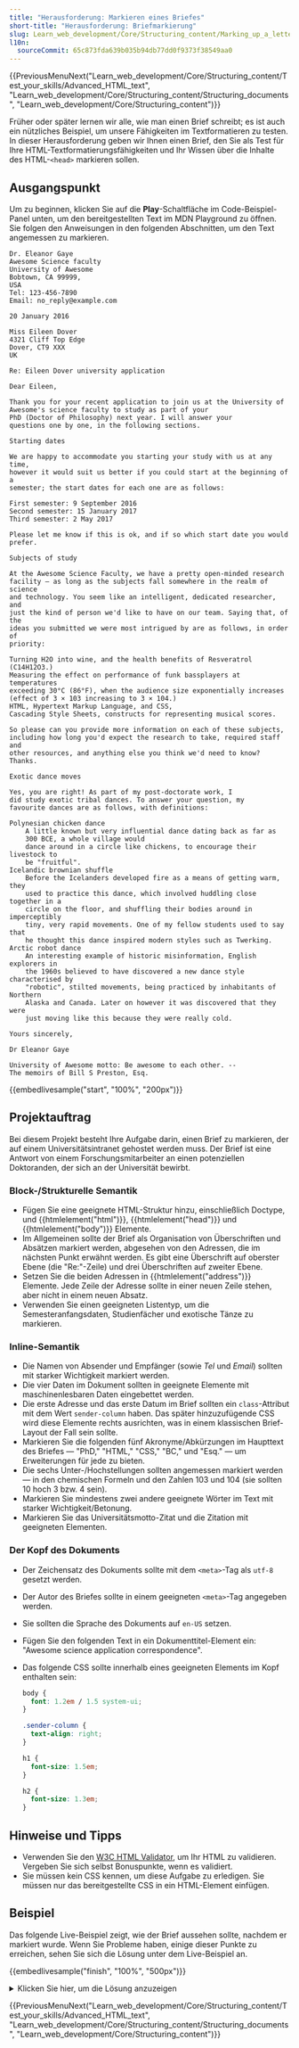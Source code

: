```yaml
---
title: "Herausforderung: Markieren eines Briefes"
short-title: "Herausforderung: Briefmarkierung"
slug: Learn_web_development/Core/Structuring_content/Marking_up_a_letter
l10n:
  sourceCommit: 65c873fda639b035b94db77dd0f9373f38549aa0
---
```


{{PreviousMenuNext("Learn_web_development/Core/Structuring_content/Test_your_skills/Advanced_HTML_text", "Learn_web_development/Core/Structuring_content/Structuring_documents", "Learn_web_development/Core/Structuring_content")}}

Früher oder später lernen wir alle, wie man einen Brief schreibt; es ist auch ein nützliches Beispiel, um unsere Fähigkeiten im Textformatieren zu testen. In dieser Herausforderung geben wir Ihnen einen Brief, den Sie als Test für Ihre HTML-Textformatierungsfähigkeiten und Ihr Wissen über die Inhalte des HTML-`<head>` markieren sollen.

## Ausgangspunkt

Um zu beginnen, klicken Sie auf die **Play**-Schaltfläche im Code-Beispiel-Panel unten, um den bereitgestellten Text im MDN Playground zu öffnen. Sie folgen den Anweisungen in den folgenden Abschnitten, um den Text angemessen zu markieren.

```html-nolint live-sample___start
Dr. Eleanor Gaye
Awesome Science faculty
University of Awesome
Bobtown, CA 99999,
USA
Tel: 123-456-7890
Email: no_reply@example.com

20 January 2016

Miss Eileen Dover
4321 Cliff Top Edge
Dover, CT9 XXX
UK

Re: Eileen Dover university application

Dear Eileen,

Thank you for your recent application to join us at the University of
Awesome's science faculty to study as part of your
PhD (Doctor of Philosophy) next year. I will answer your
questions one by one, in the following sections.

Starting dates

We are happy to accommodate you starting your study with us at any time,
however it would suit us better if you could start at the beginning of a
semester; the start dates for each one are as follows:

First semester: 9 September 2016
Second semester: 15 January 2017
Third semester: 2 May 2017

Please let me know if this is ok, and if so which start date you would
prefer.

Subjects of study

At the Awesome Science Faculty, we have a pretty open-minded research
facility — as long as the subjects fall somewhere in the realm of science
and technology. You seem like an intelligent, dedicated researcher, and
just the kind of person we'd like to have on our team. Saying that, of the
ideas you submitted we were most intrigued by are as follows, in order of
priority:

Turning H2O into wine, and the health benefits of Resveratrol
(C14H12O3.)
Measuring the effect on performance of funk bassplayers at temperatures
exceeding 30°C (86°F), when the audience size exponentially increases
(effect of 3 × 103 increasing to 3 × 104.)
HTML, Hypertext Markup Language, and CSS,
Cascading Style Sheets, constructs for representing musical scores.

So please can you provide more information on each of these subjects,
including how long you'd expect the research to take, required staff and
other resources, and anything else you think we'd need to know? Thanks.

Exotic dance moves

Yes, you are right! As part of my post-doctorate work, I
did study exotic tribal dances. To answer your question, my
favourite dances are as follows, with definitions:

Polynesian chicken dance
    A little known but very influential dance dating back as far as
    300 BCE, a whole village would
    dance around in a circle like chickens, to encourage their livestock to
    be "fruitful".
Icelandic brownian shuffle
    Before the Icelanders developed fire as a means of getting warm, they
    used to practice this dance, which involved huddling close together in a
    circle on the floor, and shuffling their bodies around in imperceptibly
    tiny, very rapid movements. One of my fellow students used to say that
    he thought this dance inspired modern styles such as Twerking.
Arctic robot dance
    An interesting example of historic misinformation, English explorers in
    the 1960s believed to have discovered a new dance style characterised by
    "robotic", stilted movements, being practiced by inhabitants of Northern
    Alaska and Canada. Later on however it was discovered that they were
    just moving like this because they were really cold.

Yours sincerely,

Dr Eleanor Gaye

University of Awesome motto: Be awesome to each other. --
The memoirs of Bill S Preston, Esq.
```

{{embedlivesample("start", "100%", "200px")}}

## Projektauftrag

Bei diesem Projekt besteht Ihre Aufgabe darin, einen Brief zu markieren, der auf einem Universitätsintranet gehostet werden muss. Der Brief ist eine Antwort von einem Forschungsmitarbeiter an einen potenziellen Doktoranden, der sich an der Universität bewirbt.

### Block-/Strukturelle Semantik

- Fügen Sie eine geeignete HTML-Struktur hinzu, einschließlich Doctype, und {{htmlelement("html")}}, {{htmlelement("head")}} und {{htmlelement("body")}} Elemente.
- Im Allgemeinen sollte der Brief als Organisation von Überschriften und Absätzen markiert werden, abgesehen von den Adressen, die im nächsten Punkt erwähnt werden. Es gibt eine Überschrift auf oberster Ebene (die "Re:"-Zeile) und drei Überschriften auf zweiter Ebene.
- Setzen Sie die beiden Adressen in {{htmlelement("address")}} Elemente. Jede Zeile der Adresse sollte in einer neuen Zeile stehen, aber nicht in einem neuen Absatz.
- Verwenden Sie einen geeigneten Listentyp, um die Semesteranfangsdaten, Studienfächer und exotische Tänze zu markieren.

### Inline-Semantik

- Die Namen von Absender und Empfänger (sowie _Tel_ und _Email_) sollten mit starker Wichtigkeit markiert werden.
- Die vier Daten im Dokument sollten in geeignete Elemente mit maschinenlesbaren Daten eingebettet werden.
- Die erste Adresse und das erste Datum im Brief sollten ein `class`-Attribut mit dem Wert `sender-column` haben. Das später hinzuzufügende CSS wird diese Elemente rechts ausrichten, was in einem klassischen Brief-Layout der Fall sein sollte.
- Markieren Sie die folgenden fünf Akronyme/Abkürzungen im Haupttext des Briefes — "PhD," "HTML," "CSS," "BC," und "Esq." — um Erweiterungen für jede zu bieten.
- Die sechs Unter-/Hochstellungen sollten angemessen markiert werden — in den chemischen Formeln und den Zahlen 103 und 104 (sie sollten 10 hoch 3 bzw. 4 sein).
- Markieren Sie mindestens zwei andere geeignete Wörter im Text mit starker Wichtigkeit/Betonung.
- Markieren Sie das Universitätsmotto-Zitat und die Zitation mit geeigneten Elementen.

### Der Kopf des Dokuments

- Der Zeichensatz des Dokuments sollte mit dem `<meta>`-Tag als `utf-8` gesetzt werden.
- Der Autor des Briefes sollte in einem geeigneten `<meta>`-Tag angegeben werden.
- Sie sollten die Sprache des Dokuments auf `en-US` setzen.
- Fügen Sie den folgenden Text in ein Dokumenttitel-Element ein: "Awesome science application correspondence".
- Das folgende CSS sollte innerhalb eines geeigneten Elements im Kopf enthalten sein:

  ```css
  body {
    font: 1.2em / 1.5 system-ui;
  }

  .sender-column {
    text-align: right;
  }

  h1 {
    font-size: 1.5em;
  }

  h2 {
    font-size: 1.3em;
  }
  ```

## Hinweise und Tipps

- Verwenden Sie den [W3C HTML Validator](https://validator.w3.org/), um Ihr HTML zu validieren. Vergeben Sie sich selbst Bonuspunkte, wenn es validiert.
- Sie müssen kein CSS kennen, um diese Aufgabe zu erledigen. Sie müssen nur das bereitgestellte CSS in ein HTML-Element einfügen.

## Beispiel

Das folgende Live-Beispiel zeigt, wie der Brief aussehen sollte, nachdem er markiert wurde. Wenn Sie Probleme haben, einige dieser Punkte zu erreichen, sehen Sie sich die Lösung unter dem Live-Beispiel an.

{{embedlivesample("finish", "100%", "500px")}}

<details>
<summary>Klicken Sie hier, um die Lösung anzuzeigen</summary>

Ihr fertiges HTML sollte folgendermaßen aussehen:

```html live-sample___finish
<!DOCTYPE html>
<html lang="en-US">
  <head>
    <meta charset="utf-8" />
    <meta name="author" content="Dr. Eleanor Gaye" />
    <title>Awesome science application correspondence</title>
    <style>
      body {
        font: 1.2em / 1.5 system-ui;
      }

      .sender-column {
        text-align: right;
      }

      h1 {
        font-size: 1.5em;
      }

      h2 {
        font-size: 1.3em;
      }
    </style>
  </head>
  <body>
    <address class="sender-column">
      <strong>Dr. Eleanor Gaye</strong><br />
      Awesome Science faculty<br />
      University of Awesome<br />
      Bobtown, CA 99999,<br />
      USA<br />
      <strong>Tel</strong>: 123-456-7890<br />
      <strong>Email</strong>: no_reply@example.com
    </address>

    <p class="sender-column">
      <time datetime="2016-01-20">20 January 2016</time>
    </p>

    <address>
      <strong>Miss Eileen Dover</strong><br />
      4321 Cliff Top Edge<br />
      Dover, CT9 XXX<br />
      UK
    </address>

    <h1>Re: Eileen Dover university application</h1>

    <p>Dear Eileen,</p>

    <p>
      Thank you for your recent application to join us at the University of
      Awesome's science faculty to study as part of your
      <abbr>PhD</abbr> (Doctor of Philosophy) next year. I will answer your
      questions one by one, in the following sections.
    </p>

    <h2>Starting dates</h2>

    <p>
      We are happy to accommodate you starting your study with us at any time,
      however it would suit us better if you could start at the beginning of a
      semester; the start dates for each one are as follows:
    </p>

    <ul>
      <li>
        First semester: <time datetime="2016-09-09">9 September 2016</time>
      </li>
      <li>
        Second semester: <time datetime="2017-01-15">15 January 2017</time>
      </li>
      <li>Third semester: <time datetime="2017-05-02">2 May 2017</time></li>
    </ul>

    <p>
      Please let me know if this is ok, and if so which start date you would
      prefer.
    </p>

    <h2>Subjects of study</h2>

    <p>
      At the Awesome Science Faculty, we have a pretty open-minded research
      facility — as long as the subjects fall somewhere in the realm of science
      and technology. You seem like an intelligent, dedicated researcher, and
      just the kind of person we'd like to have on our team. Saying that, of the
      ideas you submitted we were most intrigued by are as follows, in order of
      priority:
    </p>

    <ol>
      <li>
        Turning H<sub>2</sub>O into wine, and the health benefits of Resveratrol
        (C<sub>14</sub>H<sub>12</sub>O<sub>3</sub>.)
      </li>
      <li>
        Measuring the effect on performance of funk bassplayers at temperatures
        exceeding 30°C (86°F), when the audience size exponentially increases
        (effect of 3 × 10<sup>3</sup> increasing to 3 × 10<sup>4</sup>.)
      </li>
      <li>
        <abbr>HTML</abbr>, Hypertext Markup Language, and <abbr>CSS</abbr>,
        Cascading Style Sheets, constructs for representing musical scores.
      </li>
    </ol>

    <p>
      So please can you provide more information on each of these subjects,
      including how long you'd expect the research to take, required staff and
      other resources, and anything else you think we'd need to know? Thanks.
    </p>

    <h2>Exotic dance moves</h2>

    <p>
      Yes, you are right! As part of my post-doctorate work, I
      <em>did</em> study exotic tribal dances. To answer your question, my
      favourite dances are as follows, with definitions:
    </p>

    <dl>
      <dt>Polynesian chicken dance</dt>
      <dd>
        A little known but <em>very</em> influential dance dating back as far as
        300 <abbr title="Before Common Era">BCE</abbr>, a whole village would
        dance around in a circle like chickens, to encourage their livestock to
        be "fruitful".
      </dd>
      <dt>Icelandic brownian shuffle</dt>
      <dd>
        Before the Icelanders developed fire as a means of getting warm, they
        used to practice this dance, which involved huddling close together in a
        circle on the floor, and shuffling their bodies around in imperceptibly
        tiny, very rapid movements. One of my fellow students used to say that
        he thought this dance inspired modern styles such as Twerking.
      </dd>
      <dt>Arctic robot dance</dt>
      <dd>
        An interesting example of historic misinformation, English explorers in
        the 1960s believed to have discovered a new dance style characterised by
        "robotic", stilted movements, being practiced by inhabitants of Northern
        Alaska and Canada. Later on however it was discovered that they were
        just moving like this because they were really cold.
      </dd>
    </dl>

    <p>Yours sincerely,</p>

    <p>Dr Eleanor Gaye</p>

    <p>
      University of Awesome motto: <q>Be awesome to each other.</q> --
      <cite
        >The memoirs of Bill S Preston, <abbr title="Esquire">Esq.</abbr></cite
      >
    </p>
  </body>
</html>
```

</details>

{{PreviousMenuNext("Learn_web_development/Core/Structuring_content/Test_your_skills/Advanced_HTML_text", "Learn_web_development/Core/Structuring_content/Structuring_documents", "Learn_web_development/Core/Structuring_content")}}
